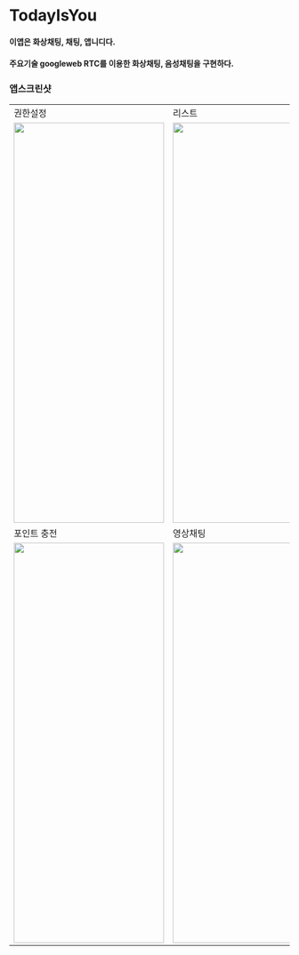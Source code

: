 # TodayIsYou
#### 이앱은 화상채팅, 채팅, 앱니디다.
#### 주요기술 googleweb RTC를 이용한 화상채팅, 음성채팅을 구현하다.


### 앱스크린샷
<table>
<tr>
  <td>권한설정</td>
  <td>리스트</td>
  <td>채팅</td>
</tr>
<tr>
  <td><img src="https://github.com/iruri2010/TodayIsYou/blob/master/permission.PNG", width=270, height=720></td>
  <td><img src="https://github.com/iruri2010/TodayIsYou/blob/master/imagetalk.PNG", width=270, height=720></td>
  <td><img src="https://github.com/iruri2010/TodayIsYou/blob/master/chatting.PNG", width=270, height=720></td>
</tr>
<tr>
  <td>포인트 충전</td> 
  <td>영상채팅</td>
</tr>
<tr>
  <td><img src="https://github.com/iruri2010/TodayIsYou/blob/master/purchase.PNG", width=270, height=720></td>
  <td><img src="https://github.com/iruri2010/TodayIsYou/blob/master/webrtc.PNG", width=270, height=720></td>
</tr>
<table>
